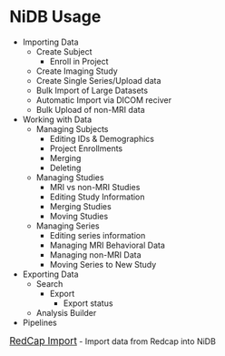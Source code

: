 # NiDB Usage

- Importing Data
  - Create Subject
    - Enroll in Project
  - Create Imaging Study
  - Create Single Series/Upload data
  - Bulk Import of Large Datasets
  - Automatic Import via DICOM reciver
  - Bulk Upload of non-MRI data
- Working with Data
  - Managing Subjects
    - Editing IDs & Demographics
    - Project Enrollments
    - Merging
    - Deleting
  - Managing Studies
    - MRI vs non-MRI Studies
    - Editing Study Information
    - Merging Studies
    - Moving Studies
  - Managing Series
    - Editing series information
    - Managing MRI Behavioral Data
    - Managing non-MRI Data
    - Moving Series to New Study
- Exporting Data
  - Search
    - Export
      - Export status
  - Analysis Builder
- Pipelines

<a href="redcapimport.md" style="font-size: larger;">RedCap Import</a> - Import data from Redcap into NiDB

